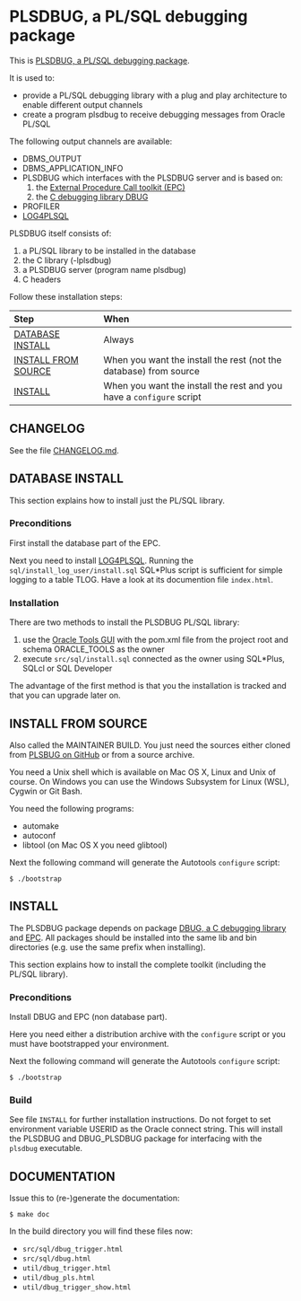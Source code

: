 # PLSDBUG, a PL/SQL debugging package

This is [PLSDBUG, a PL/SQL debugging
package](https://github.com/TransferWare/plsdbug).

It is used to:
- provide a PL/SQL debugging library with a plug and play architecture to enable different output channels
- create a program plsdbug to receive debugging messages from Oracle PL/SQL

The following output channels are available:
- DBMS_OUTPUT
- DBMS_APPLICATION_INFO
- PLSDBUG which interfaces with the PLSDBUG server and is based on:
  1. the [External Procedure Call toolkit (EPC)](https://github.com/TransferWare/epc)
  2. the [C debugging library DBUG](https://github.com/TransferWare/dbug)
- PROFILER
- [LOG4PLSQL](http://sourceforge.net/projects/log4plsql) 

PLSDBUG itself consists of:
1. a PL/SQL library to be installed in the database
2. the C library (-lplsdbug)
3. a PLSDBUG server (program name plsdbug)
4. C headers

Follow these installation steps:

| Step | When |
| :--- | :--- |
| [DATABASE INSTALL](#database-install) | Always |
| [INSTALL FROM SOURCE](#install-from-source) | When you want the install the rest (not the database) from source |
| [INSTALL](#install) | When you want the install the rest and you have a `configure` script |

## CHANGELOG

See the file [CHANGELOG.md](CHANGELOG.md).

## DATABASE INSTALL

This section explains how to install just the PL/SQL library.

### Preconditions

First install the database part of the EPC.

Next you need to install [LOG4PLSQL](https://sourceforge.net/projects/log4plsql/). Running the
`sql/install_log_user/install.sql` SQL*Plus script is sufficient for simple
logging to a table TLOG. Have a look at its documention file `index.html`.

### Installation

There are two methods to install the PLSDBUG PL/SQL library:
1. use the [Oracle Tools GUI](https://github.com/paulissoft/oracle-tools-gui)
with the pom.xml file from the project root and schema ORACLE_TOOLS as the owner
2. execute `src/sql/install.sql` connected as the owner using SQL*Plus, SQLcl or SQL Developer

The advantage of the first method is that you the installation is tracked and
that you can upgrade later on.

## INSTALL FROM SOURCE

Also called the MAINTAINER BUILD. You just need the sources either cloned from
[PLSBUG on GitHub](https://github.com/TransferWare/plsdbug) or from a source
archive.

You need a Unix shell which is available on Mac OS X, Linux and Unix of course.
On Windows you can use the Windows Subsystem for Linux (WSL), Cygwin or Git Bash.

You need the following programs:
- automake
- autoconf
- libtool (on Mac OS X you need glibtool)

Next the following command will generate the Autotools `configure` script:

```
$ ./bootstrap
```

## INSTALL

The PLSDBUG package depends on package [DBUG, a C debugging
library](https://github.com/TransferWare/dbug) and
[EPC](https://github.com/TransferWare/epc). All packages should be installed
into the same lib and bin directories (e.g. use the same prefix when
installing).

This section explains how to install the complete toolkit (including the PL/SQL library).

### Preconditions

Install DBUG and EPC (non database part).

Here you need either a distribution archive with the `configure` script or you must have bootstrapped your environment.

Next the following command will generate the Autotools `configure` script:

```
$ ./bootstrap
```

### Build

See file `INSTALL` for further installation instructions. Do not forget to set
environment variable USERID as the Oracle connect string. This will install
the PLSDBUG and DBUG_PLSDBUG package for interfacing with the `plsdbug`
executable.

## DOCUMENTATION

Issue this to (re-)generate the documentation:

```
$ make doc
```

In the build directory you will find these files now:
- `src/sql/dbug_trigger.html`
- `src/sql/dbug.html`
- `util/dbug_trigger.html`
- `util/dbug_pls.html`
- `util/dbug_trigger_show.html`
